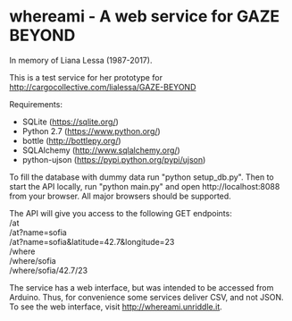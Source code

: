 # whereami - A web service for GAZE BEYOND

In memory of Liana Lessa (1987-2017).

This is a test service for her prototype for http://cargocollective.com/lialessa/GAZE-BEYOND

Requirements:
- SQLite (https://sqlite.org/)
- Python 2.7 (https://www.python.org/)
- bottle (http://bottlepy.org/)
- SQLAlchemy (http://www.sqlalchemy.org/)
- python-ujson (https://pypi.python.org/pypi/ujson)

To fill the database with dummy data run "python setup_db.py". Then to start the API locally, run "python main.py" and open http://localhost:8088 from your browser. All major browsers should be supported.

The API will give you access to the following GET endpoints:<br/>
/at<br/>
/at?name=sofia<br/>
/at?name=sofia&latitude=42.7&longitude=23<br/>
/where<br/>
/where/sofia<br/>
/where/sofia/42.7/23<br/>

The service has a web interface, but was intended to be accessed from Arduino. Thus, for convenience some services deliver CSV, and not JSON. To see the web interface, visit http://whereami.unriddle.it.
